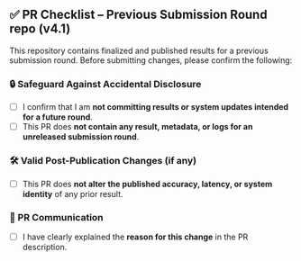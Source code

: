 ## ✅ PR Checklist – Previous Submission Round repo (v4.1)

This repository contains finalized and published results for a previous submission round. Before submitting changes, please confirm the following:

### 🔒 Safeguard Against Accidental Disclosure
- [ ] I confirm that I am **not committing results or system updates intended for a future round**.
- [ ] This PR does **not contain any result, metadata, or logs for an unreleased submission round**.

### 🛠️ Valid Post-Publication Changes (if any)
- [ ] This PR does **not alter the published accuracy, latency, or system identity** of any prior result.

### 📄 PR Communication
- [ ] I have clearly explained the **reason for this change** in the PR description.
